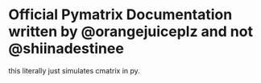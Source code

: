 # Official Pymatrix Documentation written by @orangejuiceplz and not @shiinadestinee

this literally just simulates cmatrix in py.